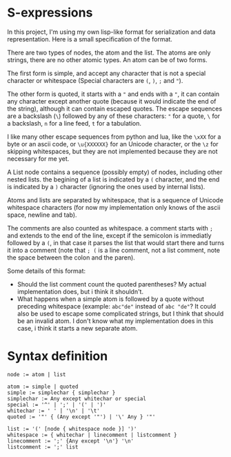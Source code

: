 # S-expressions

In this project, I'm using my own lisp-like format for serialization and data representation. Here is a small specification of the format.

There are two types of nodes, the atom and the list. The atoms are only strings, there are no other atomic types. An atom can be of two forms.

The first form is simple, and accept any character that is not a special character or whitespace (Special characters are `(`, `)`, `;` and `"`).

The other form is quoted, it starts with a `"` and ends with a `"`, it can contain any character except another quote (because it would indicate the end of the string), although it can contain escaped quotes. The escape sequences are a backslash (`\`) followed by any of these characters: `"` for a quote, `\` for a backslash, `n` for a line feed, `t` for a tabulation.

I like many other escape sequences from python and lua, like the `\xXX` for a byte or an ascii code, or `\u{XXXXXX}` for an Unicode character, or the `\z` for skipping whitespaces, but they are not implemented because they are not necessary for me yet.

A List node contains a sequence (possibly empty) of nodes, including other nested lists. the begining of a list is indicated by a `(` character, and the end is indicated by a `)` character (ignoring the ones used by internal lists).

Atoms and lists are separated by whitespace, that is a sequence of Unicode whitespace characters (for now my implementation only knows of the ascii space, newline and tab).

The comments are also counted as whitespace. a comment starts with `;` and extends to the end of the line, except if the semicolon is immediatly followed by a `(`, in that case it parses the list that would start there and turns it into a comment (note that `; (` is a line comment, not a list comment, note the space between the colon and the paren).

Some details of this format:

- Should the list comment count the quoted parentheses? My actual implementation does, but i think it shouldn't.
- What happens when a simple atom is followed by a quote without preceding whitespace (example: `abc"de"` instead of `abc "de"`? It could also be used to escape some complicated strings, but I think that should be an invalid atom. I don't know what my implementation does in this case, i think it starts a new separate atom.

# Syntax definition

```
node := atom | list

atom := simple | quoted
simple := simplechar { simplechar }
simplechar := Any except whitechar or special
special := '^' | ';' | '(' | ')'
whitechar := ' ' | '\n' | '\t'
quoted := '"' { (Any except '"') | '\' Any } '"'

list := '(' [node { whitespace node }] ')'
whitespace := { whitechar | linecomment | listcomment }
linecomment := ';' {Any except '\n'} '\n'
listcomment := ';' list

```
